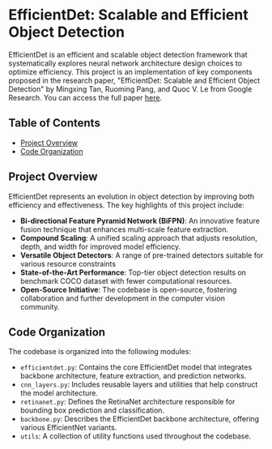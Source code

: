 # EfficientDet: Scalable and Efficient Object Detection

EfficientDet is an efficient and scalable object detection framework that systematically explores neural network architecture design choices to optimize efficiency. This project is an implementation of key components proposed in the research paper, "EfficientDet: Scalable and Efficient Object Detection" by Mingxing Tan, Ruoming Pang, and Quoc V. Le from Google Research. You can access the full paper [here](https://arxiv.org/abs/1911.09070).

## Table of Contents

- [Project Overview](#project-overview)
- [Code Organization](#code-organization)

## Project Overview

EfficientDet represents an evolution in object detection by improving both efficiency and effectiveness. The key highlights of this project include:

- **Bi-directional Feature Pyramid Network (BiFPN)**: An innovative feature fusion technique that enhances multi-scale feature extraction.
- **Compound Scaling**: A unified scaling approach that adjusts resolution, depth, and width for improved model efficiency.
- **Versatile Object Detectors**: A range of pre-trained detectors suitable for various resource constraints
- **State-of-the-Art Performance**: Top-tier object detection results on benchmark COCO dataset with fewer computational resources.
- **Open-Source Initiative**: The codebase is open-source, fostering collaboration and further development in the computer vision community.

## Code Organization

The codebase is organized into the following modules:

- `efficientdet.py`: Contains the core EfficientDet model that integrates backbone architecture, feature extraction, and prediction networks.
- `cnn_layers.py`: Includes reusable layers and utilities that help construct the model architecture.
- `retinanet.py`: Defines the RetinaNet architecture responsible for bounding box prediction and classification.
- `backbone.py`: Describes the EfficientDet backbone architecture, offering various EfficientNet variants.
- `utils`: A collection of utility functions used throughout the codebase.
